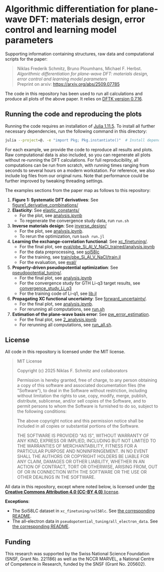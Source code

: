 
# Algorithmic differentiation for plane-wave DFT: materials design, error control and learning model parameters

Supporting information containing structures, raw data and computational scripts for the paper:

> Niklas Frederik Schmitz, Bruno Ploumhans, Michael F. Herbst.  
> *Algorithmic differentiation for plane-wave DFT:
materials design, error control and learning model parameters*  
> Preprint on arxiv: https://arxiv.org/abs/2509.07785

The code in this repository has been used to run all calculations and produce all plots of the above paper. It relies on [DFTK version 0.7.16](https://github.com/JuliaMolSim/DFTK.jl/releases/tag/v0.7.16).

## Running the code and reproducing the plots

Running the code requires an installation of [Julia 1.11.5](https://www.julialang.org/downloads/). To install all further necessary dependencies, run the following command in this directory:
```sh
julia --project=@. -e "import Pkg; Pkg.instantiate()"  # Install dependencies
```

For each example, we provide the code to reproduce all results and plots. Raw computational data is also included, so you can regenerate all plots without re-running the DFT calculations. For full reproducibility, all computations can be run from scratch, with running times ranging from seconds to several hours on a modern workstation. For reference, we also include log files from our original runs. Note that performance could be further improved by tweaking threading settings.


The examples sections from the paper map as follows to this repository:
1. **Figure 1: Systematic DFT derivatives**: See [figure1_derivative_combinations/](figure1_derivative_combinations/)
2. **Elasticity**: See [elastic_constants/](elastic_constants/)
   - For the plot, see [analysis.ipynb](elastic_constants/analysis.ipynb)
   - To regenerate the convergence study data, run `run.sh`
3. **Inverse materials design**: See [inverse_design/](inverse_design/)
   - For the plot, see [analysis.ipynb](inverse_design/analysis.ipynb).
   - To rerun the optimization, run `bash run.jl`
4. **Learning the exchange-correlation functional**: See [xc_finetuning/](xc_finetuning/).
   - For the final plot, see [eval/pbe_Si_Al_V_NaCl_trained/analysis.ipynb](xc_finetuning/eval/pbe_Si_Al_V_NaCl_trained/analysis.ipynb)
   - For the data preprocessing, see [sol58lc](xc_finetuning/sol58lc/)
   - For the training, see [train/pbe_Si_Al_V_NaCl/train.jl](xc_finetuning/train/pbe_Si_Al_V_NaCl/train.jl)
   - For the evaluation, see [eval/](xc_finetuning/eval/)
5. **Property-driven pseudopotential optimization**: See [pseudopotential_tuning/](pseudopotential_tuning/).
   - For the final plot, see [analysis.ipynb](pseudopotential_tuning/analysis.ipynb)
   - For the convergence study for GTH Li-q3 target results, see [convergence_study_Li_q3](pseudopotential_tuning/convergence_study_Li_q3/)
   - For the training code of Li-q1, see [lib.jl](pseudopotential_tuning/lib.jl)
6. **Propagating XC functional uncertainty**: See [forward_uncertainty/](forward_uncertainty/).
   - For the final plot, see [analysis.ipynb](forward_uncertainty/analysis.ipynb).
   - For rerunning all computations, see [run.sh](forward_uncertainty/run.sh)  
7. **Estimation of the plane-wave basis error**: See [pw_error_estimation](pw_error_estimation/).
   - For the final plot, see [2_analysis.ipynb](pw_error_estimation/2_analysis.ipynb)
   - For rerunning all computations, see [run_all.sh](pw_error_estimation/run_all.sh).

## License
All code in this repository is licensed under the MIT license.

> MIT License
>
> Copyright (c) 2025 Niklas F. Schmitz and collaborators
>
> Permission is hereby granted, free of charge, to any person obtaining a copy
> of this software and associated documentation files (the "Software"), to deal
> in the Software without restriction, including without limitation the rights
> to use, copy, modify, merge, publish, distribute, sublicense, and/or sell
> copies of the Software, and to permit persons to whom the Software is
> furnished to do so, subject to the following conditions:
>
> The above copyright notice and this permission notice shall be included in all
> copies or substantial portions of the Software.
>
> THE SOFTWARE IS PROVIDED "AS IS", WITHOUT WARRANTY OF ANY KIND, EXPRESS OR
> IMPLIED, INCLUDING BUT NOT LIMITED TO THE WARRANTIES OF MERCHANTABILITY,
> FITNESS FOR A PARTICULAR PURPOSE AND NONINFRINGEMENT. IN NO EVENT SHALL THE
> AUTHORS OR COPYRIGHT HOLDERS BE LIABLE FOR ANY CLAIM, DAMAGES OR OTHER
> LIABILITY, WHETHER IN AN ACTION OF CONTRACT, TORT OR OTHERWISE, ARISING FROM,
> OUT OF OR IN CONNECTION WITH THE SOFTWARE OR THE USE OR OTHER DEALINGS IN THE
> SOFTWARE.

All data in this repository, except where noted below, is licensed under [the **Creative Commons Attribution 4.0 (CC-BY 4.0)** license](https://creativecommons.org/licenses/by/4.0/legalcode.en).

**Exceptions**:
- The Sol58LC dataset in `xc_finetuning/sol58lc`. See [the corresponding README](xc_finetuning/sol58lc/README.md).
- The all-electron data in `pseudopotential_tuning/all_electron_data`. See [the corresponding README](pseudopotential_tuning/all_electron_data/README.md).

## Funding

This research was supported by
the Swiss National Science Foundation (SNSF, Grant No. 221186)
as well as the NCCR MARVEL, a National Centre of Competence in Research,
funded by the SNSF (Grant No. 205602).
